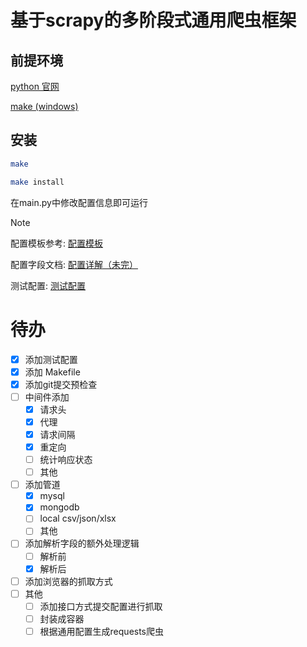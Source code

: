 # 基于scrapy的多阶段式通用爬虫框架

## 前提环境

[python 官网](https://www.python.org/)

[make (windows)](https://gnuwin32.sourceforge.net/packages/make.htm)

## 安装

```bash
make
```

```bash
make install
```

在main.py中修改配置信息即可运行

> [!note]
>
> 配置模板参考: [配置模板](./universal_spider/template/config_template.py)
> 
> 配置字段文档: [配置详解（未完）](./doc/配置详解.md)
>
> 测试配置: [测试配置](./doc/test_config.md)
> 

# 待办

- [X] 添加测试配置
- [X] 添加 Makefile
- [X] 添加git提交预检查
- [ ] 中间件添加
  - [X] 请求头
  - [X] 代理
  - [X] 请求间隔
  - [X] 重定向
  - [ ] 统计响应状态
  - [ ] 其他
- [ ] 添加管道
  - [X] mysql
  - [X] mongodb
  - [ ] local csv/json/xlsx
  - [ ] 其他
- [ ] 添加解析字段的额外处理逻辑
  - [ ] 解析前
  - [X] 解析后
- [ ] 添加浏览器的抓取方式
- [ ] 其他
  - [ ] 添加接口方式提交配置进行抓取
  - [ ] 封装成容器
  - [ ] 根据通用配置生成requests爬虫
